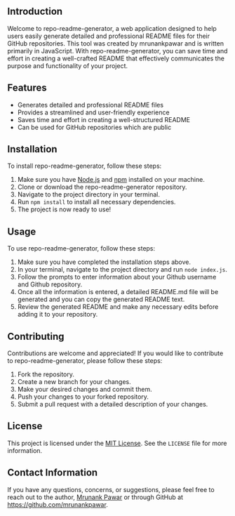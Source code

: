 ## Introduction
Welcome to repo-readme-generator, a web application designed to help users easily generate detailed and professional README files for their GitHub repositories. This tool was created by mrunankpawar and is written primarily in JavaScript. With repo-readme-generator, you can save time and effort in creating a well-crafted README that effectively communicates the purpose and functionality of your project.

## Features
- Generates detailed and professional README files
- Provides a streamlined and user-friendly experience
- Saves time and effort in creating a well-structured README
- Can be used for GitHub repositories which are public

## Installation
To install repo-readme-generator, follow these steps:

1. Make sure you have [Node.js](https://nodejs.org/) and [npm](https://www.npmjs.com/) installed on your machine.
2. Clone or download the repo-readme-generator repository.
3. Navigate to the project directory in your terminal.
4. Run `npm install` to install all necessary dependencies.
5. The project is now ready to use!

## Usage
To use repo-readme-generator, follow these steps:

1. Make sure you have completed the installation steps above.
2. In your terminal, navigate to the project directory and run `node index.js`.
3. Follow the prompts to enter information about your Github username and Github repository.
4. Once all the information is entered, a detailed README.md file will be generated and you can copy the generated README text.
5. Review the generated README and make any necessary edits before adding it to your repository.

## Contributing
Contributions are welcome and appreciated! If you would like to contribute to repo-readme-generator, please follow these steps:

1. Fork the repository.
2. Create a new branch for your changes.
3. Make your desired changes and commit them.
4. Push your changes to your forked repository.
5. Submit a pull request with a detailed description of your changes.

## License
This project is licensed under the [MIT License](https://choosealicense.com/licenses/mit/). See the `LICENSE` file for more information.

## Contact Information
If you have any questions, concerns, or suggestions, please feel free to reach out to the author, [Mrunank Pawar](https://www.linkedin.com/in/mrunankpawar/) or through GitHub at https://github.com/mrunankpawar.
